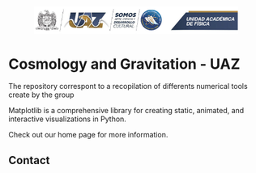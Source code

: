 <p align="center" width="100%">
    <img width="80%" src="galleries/UAZ_UA.png">
</p>

# Cosmology and Gravitation - UAZ

The repository correspont to a recopilation of differents numerical tools create by the group 


Matplotlib is a comprehensive library for creating static, animated, and interactive visualizations in Python.

Check out our home page for more information.


## Contact